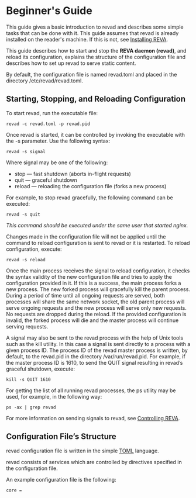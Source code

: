 # Beginner's Guide

This guide gives a basic introduction to revad and describes some simple tasks that can be done with it.
This guide assumes that revad is already installed on the reader's machine.
If this is not, see [Installing REVA](./installing-reva.md).

This guide describes how to start and stop the **REVA daemon (revad)**, and reload its configuration, explains the structure of the configuration
file and describes how to set up revad to serve static content.

By default, the configuration file is named revad.toml and placed in the directory /etc/revad/revad.toml. 

## Starting, Stopping, and Reloading Configuration

To start revad, run the executable file:

```
revad -c revad.toml -p revad.pid
```

Once revad is started, it can be controlled by invoking the executable with the -s parameter. Use the following syntax: 

```
revad -s signal
```

Where signal may be one of the following:

* stop — fast shutdown (aborts in-flight requests)
* quit — graceful shutdown
* reload — reloading the configuration file (forks a new process)

 For example, to stop revad gracefully, the following command can be executed: 

```
revad -s quit
```

*This command should be executed under the same user that started nginx.*

Changes made in the configuration file will not be applied until the command to reload configuration is sent to revad or it is restarted. To reload configuration, execute: 

```
revad -s reload
```

Once the main process receives the signal to reload configuration, it checks the syntax validity of the new configuration file and tries to apply the configuration provided in it. If this is a success, the main process forks a new process. The new forked process will gracefully kill the parent process. During a period of time until all ongoing requests are served, both processes will share the same network socket, the old parent process will serve ongoing requests and the new process will serve only new requests. No requests are dropped during the reload. If the provided configuration is invalid, the forked process will die and the master process will continue serving requests.

A signal may also be sent to the revad process with the help of Unix tools such as the kill utility. In this case a signal is sent directly to a process with a given process ID. The process ID of the revad master process is written, by default, to the revad.pid in the directory /var/run/revad.pid. For example, if the master process ID is 1610, to send the QUIT signal resulting in revad’s graceful shutdown, execute: 

```
kill -s QUIT 1610
```

For getting the list of all running revad processes, the ps utility may be used, for example, in the following way: 

```
ps -ax | grep revad
```

For more information on sending signals to revad, see [Controlling REVA](./controlling-reva.md).

## Configuration File’s Structure
revad configuration file is written in the simple [TOML](https://github.com/toml-lang/toml) language.

revad consists of services which are controlled by directives specified in the configuration file.

An example configuration file is the following:

```
core = 

```

